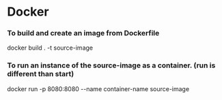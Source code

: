 # Docker

### To build and create an image from Dockerfile

docker build . -t source-image

### To run an instance of the source-image as a container. (run is different than start)

docker run -p 8080:8080 --name container-name source-image
